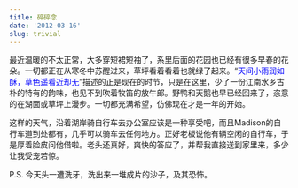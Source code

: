 ```yaml
---
title: 碎碎念
date: '2012-03-16'
slug: trivial
---
```

最近温暖的不太正常，大多穿短裙短袖了，系里后面的花园也已经有很多早春的花朵。一切都正在从寒冬中苏醒过来，草坪看着看着也就绿了起来。“<span style="color: blue;">天间小雨润如酥，草色遥看近却无</span>”描述的正是现在的时节，只是在这里，少了一份江南水乡古朴的特有的韵味，也见不到吹着牧笛的放牛郎。野鸭和天鹅也早已经回来了，恣意的在湖面或草坪上漫步。一切都充满希望，仿佛现在才是一年的开始。

这样的天气，沿着湖岸骑自行车去办公室应该是一种享受吧，而且Madison的自行车道到处都有，几乎可以骑车去任何地方。正好老板说他有辆空闲的自行车，于是厚着脸皮问他借啦。老头还真好，爽快的答应了，并帮我直接送到家里来，多少让我受宠若惊。

P.S. 今天头一遭洗牙，洗出来一堆成片的沙子，及其恐怖。
